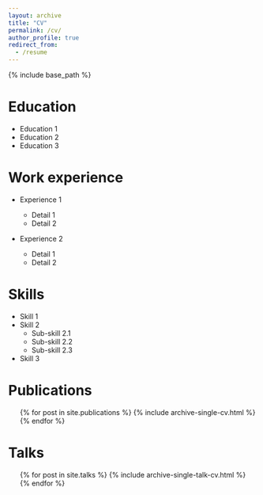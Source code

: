 ```yaml
---
layout: archive
title: "CV"
permalink: /cv/
author_profile: true
redirect_from:
  - /resume
---
```


{% include base_path %}

# Education

- Education 1
- Education 2
- Education 3

# Work experience

- Experience 1

  - Detail 1
  - Detail 2

- Experience 2
  - Detail 1
  - Detail 2

# Skills

- Skill 1
- Skill 2
  - Sub-skill 2.1
  - Sub-skill 2.2
  - Sub-skill 2.3
- Skill 3

# Publications

  <ul>{% for post in site.publications %}
    {% include archive-single-cv.html %}
  {% endfor %}</ul>

<!-- # Talks

## Plenary/Keynote Talks

{% for post in site.talks reversed %}
{% if post.type == 'plenarykeynote' %}
{% include archive-single-talk-cv.html %}
{% endif %}
{% endfor %}

## Other Invited Talks, Seminars and Tutorials

{% for post in site.talks reversed %}
{% if post.type == 'othertalk' %}
{% include archive-single-talk-cv.html %}
{% endif %}
{% endfor %}

## Recent Presentations at International Conferences

{% for post in site.talks reversed %}
{% if post.type == 'intlpresentation' %}
{% include archive-single-talk-cv.html %}
{% endif %}
{% endfor %}

## Other Visited Events

- 17th Combinatorial Optimisation Workshop, Aussois, France, January 7-11, 2013.
- 12th Combinatorial Optimisation Workshop, Aussois, France, January 7-11, 2008.
- 11th Combinatorial Optimisation Workshop, Aussois, France, January 7-12, 2007.
- 7th Combinatorial Optimisation Workshop, Aussois, France, March 9-15, 2003.
- International Summer School on Metaheuristics
- Tenerife (Canary Islands), Spain, March 3-7, 2003.

## Research Visits Abroad

- Visiting Professor at the University Adolfo Ibanez, Santiago, Chile (March 2015)
- Visiting Professor at the University of Paris, Dauphine (September 2014)
- Visiting Researcher at the TU Berlin (October 2012 - Mai 2013)
- Visiting Researcher at the TU Dortmund (April 2012 - September 2012)
- Visiting Assistant Professor at the University of Maryland (July 2011 - March 2012)
- Other Research Visits:
- Optical Access Networks, COGA, TU Berlin (Andreas Bley), Germany, August, 2010
- The Generalized Regenerator Location Problem, Robert H. Smith School of Business, University of Maryland (S. Raghavan) College Park, MD, May 2010
- Solving two-stage stochastic Steiner tree problems by two-stage branch-and-cut, Department of Computer Science, TU Dortmund (Petra Mutzel), Dortmund, Germany, April 2010
- Two-Level Network Design Problems, Department of Statistics and Operations Research, Faculty of Sciences, Centro de Investigação Operacional (Luis Gouveia), Portugal, February 2010
- Polyhedral Study of the Connected Facility Location Polytope, Department of Computer Science, TU Dortmund (Petra Mutzel), Dortmund, Germany, May 2009
- The Generalized Regenerator Location Problem, Robert H. Smith School of Business, University of Maryland (S. Raghavan) College Park, MD, October 2008
- The Regenerator Location Problem, Robert H. Smith School of Business, University of Maryland (S. Raghavan) College Park, MD, April 2008
- Exact Approaches to Network Design Problems, Department of Computer Science, TU Dortmund (Petra Mutzel), Dortmund, Germany, July 2007
- k-Cardinality Tree Problems , Department of Computer Science, TU Dortmund (Petra Mutzel), Dortmund, Germany, July 2006
- An evolutionary approach to the fractional prize-collecting Steiner tree problem, University of La Laguna (Belen Melian), La Laguna, Spain, July & August 2004 -->

# Talks

  <ul>{% for post in site.talks %}
    {% include archive-single-talk-cv.html %}
  {% endfor %}</ul>

<!-- Teaching

  <ul>{% for post in site.teaching %}
    {% include archive-single-cv.html %}
  {% endfor %}</ul> -->
